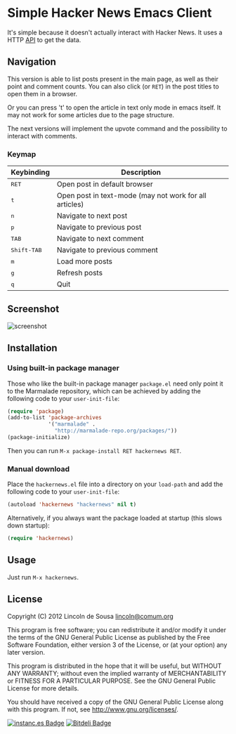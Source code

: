 # Simple Hacker News Emacs Client

It's simple because it doesn't actually interact with Hacker News. It
uses a HTTP [API](https://hacker-news.firebaseio.com/v0) to get the
data.


## Navigation

This version is able to list posts present in the main page, as well as
their point and comment counts. You can also click (or `RET`) in the
post titles to open them in a browser.

Or you can press 't' to open the article in text only mode in emacs itself.
It may not work for some articles due to the page structure.

The next versions will implement the upvote command and the possibility
to interact with comments.

### Keymap

Keybinding         | Description
-------------------|------------------------------------------------------------
<kbd>RET</kbd>     | Open post in default browser
<kbd>t</kbd>     | Open post in text-mode (may not work for all articles)
<kbd>n</kbd>       | Navigate to next post
<kbd>p</kbd>       | Navigate to previous post
<kbd>TAB</kbd>     | Navigate to next comment
<kbd>Shift-TAB</kbd>| Navigate to previous comment
<kbd>m</kbd>       | Load more posts
<kbd>g</kbd>       | Refresh posts
<kbd>q</kbd>       | Quit

## Screenshot

![screenshot](https://raw.github.com/clarete/hackernews.el/master/Screenshot.png)

## Installation

### Using built-in package manager

Those who like the built-in package manager `package.el` need only
point it to the Marmalade repository, which can be achieved by adding
the following code to your `user-init-file`:

```el
(require 'package)
(add-to-list 'package-archives
             '("marmalade" .
               "http://marmalade-repo.org/packages/"))
(package-initialize)
```

Then you can run `M-x package-install RET hackernews RET`.

### Manual download

Place the `hackernews.el` file into a directory on your `load-path`
and add the following code to your `user-init-file`:

```el
(autoload 'hackernews "hackernews" nil t)
```

Alternatively, if you always want the package loaded at startup
(this slows down startup):

```el
(require 'hackernews)
```

## Usage

Just run `M-x hackernews`.

## License

Copyright (C) 2012  Lincoln de Sousa <lincoln@comum.org>

This program is free software; you can redistribute it and/or modify
it under the terms of the GNU General Public License as published by
the Free Software Foundation, either version 3 of the License, or
(at your option) any later version.

This program is distributed in the hope that it will be useful,
but WITHOUT ANY WARRANTY; without even the implied warranty of
MERCHANTABILITY or FITNESS FOR A PARTICULAR PURPOSE.  See the
GNU General Public License for more details.

You should have received a copy of the GNU General Public License
along with this program.  If not, see <http://www.gnu.org/licenses/>.


[![instanc.es Badge](https://instanc.es/bin/clarete/hackernews.el.png)](http://instanc.es)
[![Bitdeli Badge](https://d2weczhvl823v0.cloudfront.net/clarete/hackernews.el/trend.png)](https://bitdeli.com/free "Bitdeli Badge")
